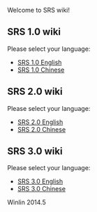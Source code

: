 Welcome to SRS wiki!

## SRS 1.0 wiki

Please select your language:
* [SRS 1.0 English](https://github.com/winlinvip/simple-rtmp-server/wiki/v1_EN_Home)
* [SRS 1.0 Chinese](https://github.com/winlinvip/simple-rtmp-server/wiki/v1_CN_Home)

## SRS 2.0 wiki

Please select your language:
* [SRS 2.0 English](https://github.com/winlinvip/simple-rtmp-server/wiki/v2_EN_Home)
* [SRS 2.0 Chinese](https://github.com/winlinvip/simple-rtmp-server/wiki/v2_CN_Home)

## SRS 3.0 wiki

Please select your language:
* [SRS 3.0 English](https://github.com/winlinvip/simple-rtmp-server/wiki/v2_EN_Home)
* [SRS 3.0 Chinese](https://github.com/winlinvip/simple-rtmp-server/wiki/v2_CN_Home)

Winlin 2014.5